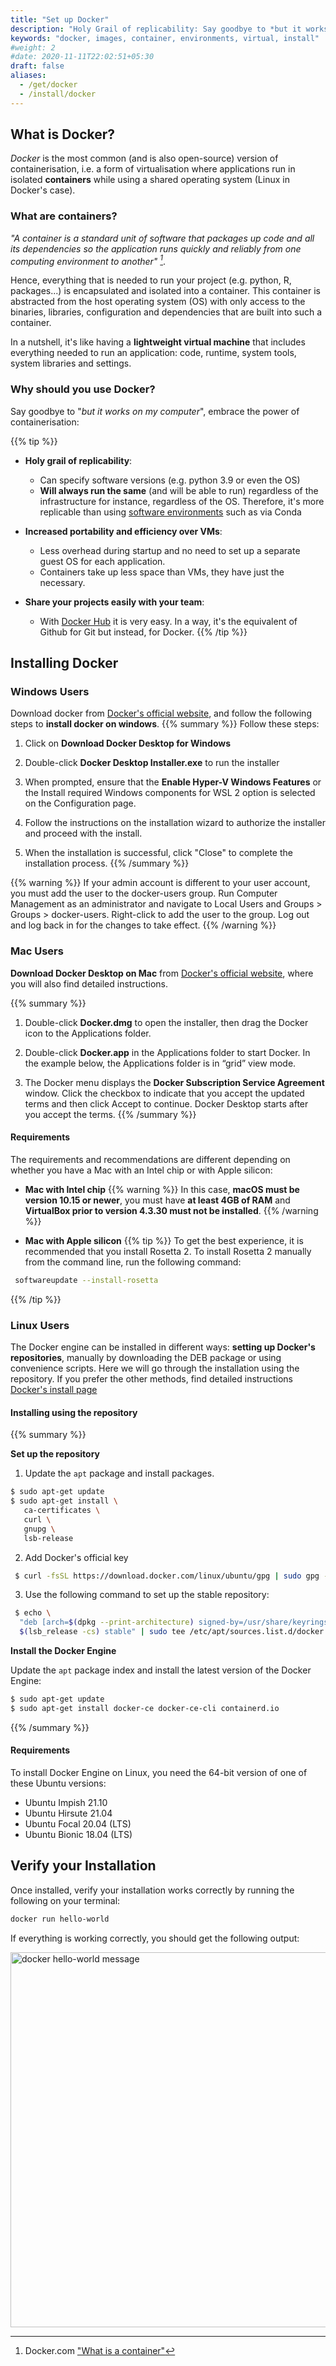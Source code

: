 ```yaml
---
title: "Set up Docker"
description: "Holy Grail of replicability: Say goodbye to *but it works on my computer*, embrace the power of containerisation"
keywords: "docker, images, container, environments, virtual, install"
#weight: 2
#date: 2020-11-11T22:02:51+05:30
draft: false
aliases:
  - /get/docker
  - /install/docker
---
```


## What is Docker?

*Docker* is the most common (and is also open-source) version of containerisation, i.e. a form of virtualisation where applications run in isolated **containers** while using a shared operating system (Linux in Docker's case).

### What are containers?
 <cite>"A container is a standard unit of software that packages up code and all its dependencies so the application runs quickly and reliably from one computing environment to another" [^1]</cite>.  

 Hence, everything that is needed to run your project (e.g. python, R, packages...) is encapsulated and isolated into a container. This container is abstracted from the host operating system (OS) with only access to the binaries, libraries, configuration and dependencies that are built into such a container.

In a nutshell, it's like having a **lightweight virtual machine** that includes everything needed to run an application: code, runtime, system tools, system libraries and settings.

### Why should you use Docker?
Say goodbye to "*but it works on my computer*", embrace the power of containerisation:

{{% tip %}}
- **Holy grail of replicability**:

  - Can specify software versions (e.g. python 3.9 or even the OS)
  - **Will always run the same** (and will be able to run) regardless of the infrastructure for instance, regardless of the OS. Therefore, it's more replicable than using [software environments](https://tilburgsciencehub.com/topics/automate-and-execute-your-work/automate-your-workflow/software-environments/) such as via Conda

- **Increased portability and efficiency over VMs**:
  - Less overhead during startup and no need to set up a separate guest OS for each application.
  - Containers take up less space than VMs, they have just the necessary.

- **Share your projects easily with your team**:
  - With [Docker Hub](https://hub.docker.com/) it is very easy. In a way, it's the equivalent of Github for Git but instead, for Docker.
{{% /tip %}}

## Installing Docker

### Windows Users
Download docker from [Docker's official website](https://docs.docker.com/desktop/windows/install/), and follow the following steps to **install docker on windows**.
{{% summary %}}
Follow these steps:

1. Click on **Download Docker Desktop for Windows**

2. Double-click **Docker Desktop Installer.exe** to run the installer

3. When prompted, ensure that the **Enable Hyper-V Windows Features** or the Install required Windows components for WSL 2 option is selected on the Configuration page.

4. Follow the instructions on the installation wizard to authorize the installer and proceed with the install.

5. When the installation is successful, click "Close" to complete the installation process.
{{% /summary %}}

{{% warning %}}
If your admin account is different to your user account, you must add the user to the docker-users group. Run Computer Management as an administrator and navigate to Local Users and Groups > Groups > docker-users. Right-click to add the user to the group. Log out and log back in for the changes to take effect.
{{% /warning %}}

### Mac Users
**Download Docker Desktop on Mac** from [Docker's official website](https://docs.docker.com/desktop/mac/install/), where you will also find detailed instructions.

{{% summary %}}
1. Double-click **Docker.dmg** to open the installer, then drag the Docker icon to the Applications folder.

2. Double-click **Docker.app** in the Applications folder to start Docker. In the example below, the Applications folder is in “grid” view mode.

3. The Docker menu displays the **Docker Subscription Service Agreement** window. Click the checkbox to indicate that you accept the updated terms and then click Accept to continue. Docker Desktop starts after you accept the terms.
{{% /summary %}}

#### Requirements
The requirements and recommendations are different depending on whether you have a Mac with an Intel chip or with Apple silicon:

  - **Mac with Intel chip**
  {{% warning %}}
  In this case, **macOS must be version 10.15 or newer**, you must have **at least 4GB of RAM** and **VirtualBox prior to version 4.3.30 must not be installed**.
  {{% /warning %}}

  - **Mac with Apple silicon**
  {{% tip %}}
  To get the best experience, it is recommended that you install Rosetta 2. To install Rosetta 2 manually from the command line, run the following command:
  ```bash
   softwareupdate --install-rosetta
  ```
  {{% /tip %}}
### Linux Users
The Docker engine can be installed in different ways: **setting up Docker's repositories**, manually by downloading the DEB package or using convenience scripts. Here we will go through the installation using the repository. If you prefer the other methods, find detailed instructions [Docker's install page](https://docs.docker.com/engine/install/ubuntu/)

#### Installing using the repository
{{% summary %}}

**Set up the repository**
1. Update the `apt` package and install packages.
```bash
$ sudo apt-get update
$ sudo apt-get install \
   ca-certificates \
   curl \
   gnupg \
   lsb-release
```
2. Add Docker's official key
```bash
 $ curl -fsSL https://download.docker.com/linux/ubuntu/gpg | sudo gpg --dearmor -o /usr/share/keyrings/docker-archive-keyring.gpg
```
3. Use the following command to set up the stable repository:
```bash
 $ echo \
  "deb [arch=$(dpkg --print-architecture) signed-by=/usr/share/keyrings/docker-archive-keyring.gpg] https://download.docker.com/linux/ubuntu \
  $(lsb_release -cs) stable" | sudo tee /etc/apt/sources.list.d/docker.list > /dev/null
```
**Install the Docker Engine**

Update the `apt` package index and install the latest version of the Docker Engine:
```bash
$ sudo apt-get update
$ sudo apt-get install docker-ce docker-ce-cli containerd.io
```
{{% /summary %}}
#### Requirements
To install Docker Engine on Linux, you need the 64-bit version of one of these Ubuntu versions:
- Ubuntu Impish 21.10
- Ubuntu Hirsute 21.04
- Ubuntu Focal 20.04 (LTS)
- Ubuntu Bionic 18.04 (LTS)

## Verify your Installation
Once installed, verify your installation works correctly by running the following on your terminal:
``` bash
docker run hello-world
```
If everything is working correctly, you should get the following output:

<img src="../images/verify-installation.png" width="600" alt="docker hello-world message"/>




[^1]:Docker.com ["What is a container"](https://www.docker.com/resources/what-container)
